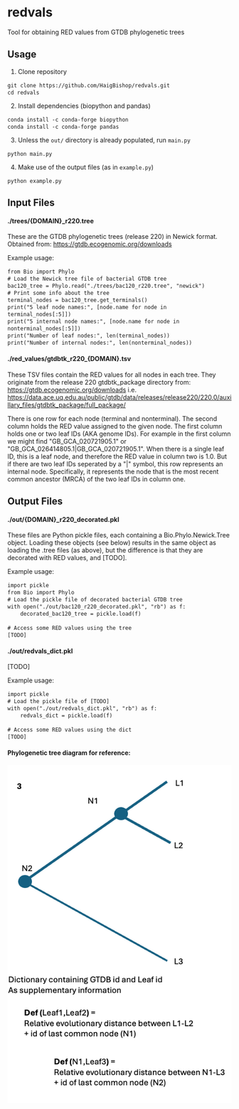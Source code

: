 # redvals
Tool for obtaining RED values from GTDB phylogenetic trees


## Usage
1. Clone repository
```
git clone https://github.com/HaigBishop/redvals.git
cd redvals
```
2. Install dependencies (biopython and pandas)
```
conda install -c conda-forge biopython
conda install -c conda-forge pandas
```
3. Unless the `out/` directory is already populated, run `main.py`
```
python main.py
```
4. Make use of the output files (as in `example.py`)
```
python example.py
```


## Input Files
#### ./trees/{DOMAIN}_r220.tree
These are the GTDB phylogenetic trees (release 220) in Newick format. Obtained from: https://gtdb.ecogenomic.org/downloads

Example usage:
```
from Bio import Phylo
# Load the Newick tree file of bacterial GTDB tree
bac120_tree = Phylo.read("./trees/bac120_r220.tree", "newick")
# Print some info about the tree
terminal_nodes = bac120_tree.get_terminals()
print("5 leaf node names:", [node.name for node in terminal_nodes[:5]])
print("5 internal node names:", [node.name for node in nonterminal_nodes[:5]])
print("Number of leaf nodes:", len(terminal_nodes))
print("Number of internal nodes:", len(nonterminal_nodes))
```

#### ./red_values/gtdbtk_r220_{DOMAIN}.tsv
These TSV files contain the RED values for all nodes in each tree. They originate from the release 220 gtdbtk_package directory from: https://gtdb.ecogenomic.org/downloads
i.e. https://data.ace.uq.edu.au/public/gtdb/data/releases/release220/220.0/auxillary_files/gtdbtk_package/full_package/

There is one row for each node (terminal and nonterminal). The second column holds the RED value assigned to the given node. The first column holds one or two leaf IDs (AKA genome IDs). For example in the first column we might find "GB_GCA_020721905.1" or "GB_GCA_026414805.1|GB_GCA_020721905.1". When there is a single leaf ID, this is a leaf node, and therefore the RED value in column two is 1.0. But if there are two leaf IDs seperated by a "|" symbol, this row represents an internal node. Specifically, it represents the node that is the most recent common ancestor (MRCA) of the two leaf IDs in column one.

## Output Files
#### ./out/{DOMAIN}_r220_decorated.pkl
These files are Python pickle files, each containing a Bio.Phylo.Newick.Tree object. Loading these objects (see below) results in the same object as loading the .tree files (as above), but the difference is that they are decorated with RED values, and [TODO].

Example usage:
```
import pickle
from Bio import Phylo
# Load the pickle file of decorated bacterial GTDB tree
with open("./out/bac120_r220_decorated.pkl", "rb") as f:
    decorated_bac120_tree = pickle.load(f)

# Access some RED values using the tree
[TODO]
```

#### ./out/redvals_dict.pkl
[TODO]

Example usage:
```
import pickle
# Load the pickle file of [TODO]
with open("./out/redvals_dict.pkl", "rb") as f:
    redvals_dict = pickle.load(f)

# Access some RED values using the dict
[TODO]
```

#### Phylogenetic tree diagram for reference:
![Phylogenetic tree visualization](res/tree.png)
